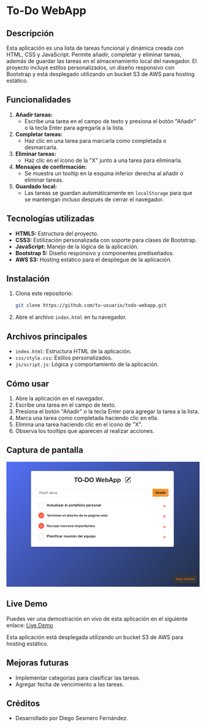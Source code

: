 # To-Do WebApp

## Descripción
Esta aplicación es una lista de tareas funcional y dinámica creada con HTML, CSS y JavaScript. Permite añadir, completar y eliminar tareas, además de guardar las tareas en el almacenamiento local del navegador. El proyecto incluye estilos personalizados, un diseño responsivo con Bootstrap y está desplegado utilizando un bucket S3 de AWS para hosting estático.

## Funcionalidades
1. **Añadir tareas:**
   - Escribe una tarea en el campo de texto y presiona el botón "Añadir" o la tecla Enter para agregarla a la lista.
2. **Completar tareas:**
   - Haz clic en una tarea para marcarla como completada o desmarcarla.
3. **Eliminar tareas:**
   - Haz clic en el ícono de la "X" junto a una tarea para eliminarla.
4. **Mensajes de confirmación:**
   - Se muestra un tooltip en la esquina inferior derecha al añadir o eliminar tareas.
5. **Guardado local:**
   - Las tareas se guardan automáticamente en `localStorage` para que se mantengan incluso después de cerrar el navegador.

## Tecnologías utilizadas
- **HTML5:** Estructura del proyecto.
- **CSS3:** Estilización personalizada con soporte para clases de Bootstrap.
- **JavaScript:** Manejo de la lógica de la aplicación.
- **Bootstrap 5:** Diseño responsivo y componentes prediseñados.
- **AWS S3:** Hosting estático para el despliegue de la aplicación.

## Instalación
1. Clona este repositorio:
   ```bash
   git clone https://github.com/tu-usuario/todo-webapp.git
   ```
2. Abre el archivo `index.html` en tu navegador.

## Archivos principales
- `index.html`: Estructura HTML de la aplicación.
- `css/style.css`: Estilos personalizados.
- `js/script.js`: Lógica y comportamiento de la aplicación.

## Cómo usar
1. Abre la aplicación en el navegador.
2. Escribe una tarea en el campo de texto.
3. Presiona el botón "Añadir" o la tecla Enter para agregar la tarea a la lista.
4. Marca una tarea como completada haciendo clic en ella.
5. Elimina una tarea haciendo clic en el ícono de "X".
6. Observa los tooltips que aparecen al realizar acciones.

## Captura de pantalla
![Captura de pantalla](media/images/captura-proyecto.png)

## Live Demo
Puedes ver una demostración en vivo de esta aplicación en el siguiente enlace: [Live Demo](http://to-do-webapp-diego-sesmero.s3-website.eu-west-3.amazonaws.com/)

Esta aplicación está desplegada utilizando un bucket S3 de AWS para hosting estático.

## Mejoras futuras
- Implementar categorías para clasificar las tareas.
- Agregar fecha de vencimiento a las tareas.

## Créditos
- Desarrollado por Diego Sesmero Fernández.

